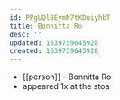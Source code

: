 ```yaml
---
id: PPgUQl8EymN7tKDuiyhbT
title: Bonnitta Ro
desc: ''
updated: 1639759645928
created: 1639759645928
---
```



- [[person]] - Bonnitta Ro
- appeared 1x at the stoa
